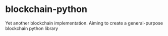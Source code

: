 # blockchain-python
Yet another blockchain implementation. Aiming to create a general-purpose blockchain python library
